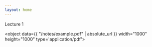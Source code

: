 ```yaml
---
layout: home
---
```

Lecture 1

<object data={{ "/notes/example.pdf" | absolute_url }} width="1000" height="1000" type='application/pdf'></object>